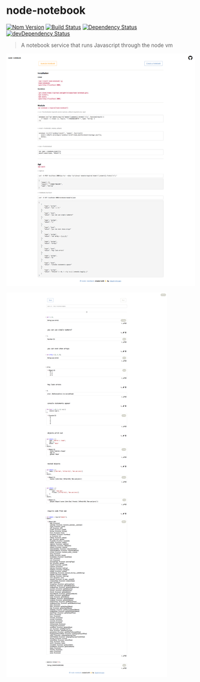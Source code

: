 # node-notebook

[![Npm Version](https://img.shields.io/npm/v/node-notebook.svg)](https://www.npmjs.com/package/node-notebook)
[![Build Status](https://travis-ci.org/gabrielcsapo/node-notebook.svg?branch=master)](https://travis-ci.org/gabrielcsapo/node-notebook)
[![Dependency Status](https://david-dm.org/gabrielcsapo/node-notebook.svg)](https://david-dm.org/gabrielcsapo/node-notebook)
[![devDependency Status](https://david-dm.org/gabrielcsapo/node-notebook/dev-status.svg)](https://david-dm.org/gabrielcsapo/node-notebook#info=devDependencies)

> A notebook service that runs Javascript through the node vm

![README](screenshots/remote-1920x1080-intro.png)

![README](screenshots/remote-1920x1080-stored.png)
